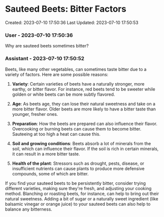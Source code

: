 # Sauteed Beets: Bitter Factors

Created: 2023-07-10 17:50:36
Last Updated: 2023-07-10 17:50:53

### User - 2023-07-10 17:50:36

Why are sauteed beets sometimes bitter?

### Assistant - 2023-07-10 17:50:52

Beets, like many other vegetables, can sometimes taste bitter due to a variety of factors. Here are some possible reasons:

1. **Variety**: Certain varieties of beets have a naturally stronger, more earthy, or bitter flavor. For instance, red beets tend to be sweeter while golden or white beets can be more subtly flavored.

2. **Age**: As beets age, they can lose their natural sweetness and take on a more bitter flavor. Older beets are more likely to have a bitter taste than younger, fresher ones.

3. **Preparation**: How the beets are prepared can also influence their flavor. Overcooking or burning beets can cause them to become bitter. Sauteeing at too high a heat can cause this. 

4. **Soil and growing conditions**: Beets absorb a lot of minerals from the soil, which can influence their flavor. If the soil is rich in certain minerals, it can result in a more bitter taste. 

5. **Health of the plant**: Stressors such as drought, pests, disease, or insufficient nutrients can cause plants to produce more defensive compounds, some of which are bitter. 

If you find your sauteed beets to be persistently bitter, consider trying different varieties, making sure they're fresh, and adjusting your cooking method. Blanching or roasting beets, for instance, can help to bring out their natural sweetness. Adding a bit of sugar or a naturally sweet ingredient (like balsamic vinegar or orange juice) to your sauteed beets can also help to balance any bitterness.

